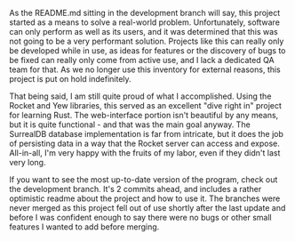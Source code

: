 As the README.md sitting in the development branch will say, this project started as a means to solve a real-world problem. Unfortunately, software can only perform as well as its users, and it was determined that this was not going to be a very performant solution. Projects like this can really only be developed while in use, as ideas for features or the discovery of bugs to be fixed can really only come from active use, and I lack a dedicated QA team for that. As we no longer use this inventory for external reasons, this project is put on hold indefinitely. 

That being said, I am still quite proud of what I accomplished. Using the Rocket and Yew libraries, this served as an excellent "dive right in" project for learning Rust. The web-interface portion isn't beautiful by any means, but it is quite functional - and that was the main goal anyway. The SurrealDB database implementation is far from intricate, but it does the job of persisting data in a way that the Rocket server can access and expose. All-in-all, I'm very happy with the fruits of my labor, even if they didn't last very long.

If you want to see the most up-to-date version of the program, check out the development branch. It's 2 commits ahead, and includes a rather optimistic readme about the project and how to use it. The branches were never merged as this project fell out of use shortly after the last update and before I was confident enough to say there were no bugs or other small features I wanted to add before merging.
